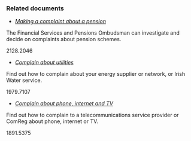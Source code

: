 ###  Related documents

  * [ _Making a complaint about a pension_ ](/en/money-and-tax/personal-finance/pensions/making-a-pension-complaint/)

The Financial Services and Pensions Ombudsman can investigate and decide on
complaints about pension schemes.

2128.2046

  * [ _Complain about utilities_ ](/en/consumer/how-to-complain/complain-about-utilities/)

Find out how to complain about your energy supplier or network, or Irish Water
service.

1979.7107

  * [ _Complain about phone, internet and TV_ ](/en/consumer/how-to-complain/complain-about-phone-internet-and-tv/)

Find out how to complain to a telecommunications service provider or ComReg
about phone, internet or TV.

1891.5375
